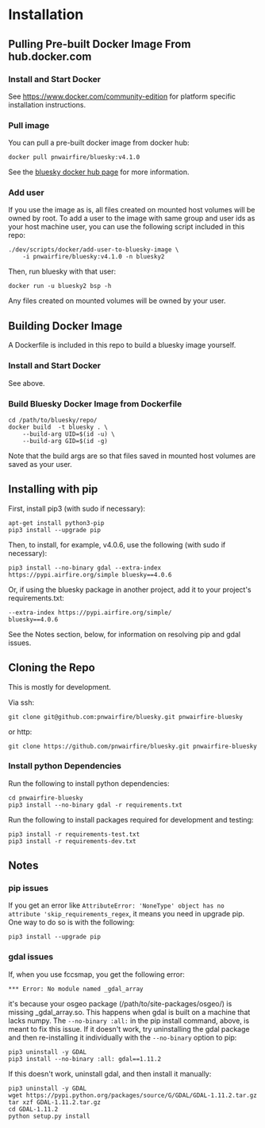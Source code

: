 # Installation


## Pulling Pre-built Docker Image From hub.docker.com

### Install and Start Docker

See https://www.docker.com/community-edition for platform specific
installation instructions.

### Pull image

You can pull a pre-built docker image from docker hub:

    docker pull pnwairfire/bluesky:v4.1.0

See the
[bluesky docker hub page](https://hub.docker.com/r/pnwairfire/bluesky/)
for more information.

### Add user

If you use the image as is, all files created on mounted host volumes
will be owned by root.  To add a user to the image with same group
and user ids as your host machine user, you can use the following
script included in this repo:

    ./dev/scripts/docker/add-user-to-bluesky-image \
        -i pnwairfire/bluesky:v4.1.0 -n bluesky2

Then, run bluesky with that user:

    docker run -u bluesky2 bsp -h

Any files created on mounted volumes will be owned by your user.





## Building Docker Image

A Dockerfile is included in this repo to build a bluesky image yourself.

### Install and Start Docker

See above.

### Build Bluesky Docker Image from Dockerfile

    cd /path/to/bluesky/repo/
    docker build  -t bluesky . \
        --build-arg UID=$(id -u) \
        --build-arg GID=$(id -g)

Note that the build args are so that files saved in mounted host volumes
are saved as your user.





## Installing with pip

First, install pip3 (with sudo if necessary):

    apt-get install python3-pip
    pip3 install --upgrade pip

Then, to install, for example, v4.0.6, use the following (with sudo if necessary):

    pip3 install --no-binary gdal --extra-index https://pypi.airfire.org/simple bluesky==4.0.6

Or, if using the bluesky package in another project, add it to your project's
requirements.txt:

    --extra-index https://pypi.airfire.org/simple/
    bluesky==4.0.6

See the Notes section, below, for information on resolving pip and
gdal issues.




## Cloning the Repo

This is mostly for development.

Via ssh:

    git clone git@github.com:pnwairfire/bluesky.git pnwairfire-bluesky

or http:

    git clone https://github.com/pnwairfire/bluesky.git pnwairfire-bluesky

### Install python Dependencies


Run the following to install python dependencies:

    cd pnwairfire-bluesky
    pip3 install --no-binary gdal -r requirements.txt

Run the following to install packages required for development and testing:

    pip3 install -r requirements-test.txt
    pip3 install -r requirements-dev.txt





## Notes

### pip issues

If you get an error like    ```AttributeError: 'NoneType' object has no
attribute 'skip_requirements_regex```, it means you need in upgrade
pip. One way to do so is with the following:

    pip3 install --upgrade pip

### gdal issues

If, when you use fccsmap, you get the following error:

    *** Error: No module named _gdal_array

it's because your osgeo package (/path/to/site-packages/osgeo/) is
missing _gdal_array.so.  This happens when gdal is built on a
machine that lacks numpy.  The ```--no-binary :all:``` in the pip
install command, above, is meant to fix this issue.  If it doesn't work,
try uninstalling the gdal package and then re-installing it individually
with the ```--no-binary``` option to pip:

    pip3 uninstall -y GDAL
    pip3 install --no-binary :all: gdal==1.11.2

If this doesn't work, uninstall gdal, and then install it manually:

    pip3 uninstall -y GDAL
    wget https://pypi.python.org/packages/source/G/GDAL/GDAL-1.11.2.tar.gz
    tar xzf GDAL-1.11.2.tar.gz
    cd GDAL-1.11.2
    python setup.py install

